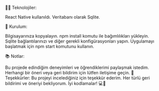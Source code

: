 👩‍💻 Teknolojiler:

React Native kullanıldı. Veritabanı olarak Sqlite.

🔧 Kurulum:

Bilgisayarınıza kopyalayın. npm install komutu ile bağımlılıkları yükleyin. Sqlite bağlantılarınızı ve diğer gerekli konfigürasyonları yapın. Uygulamayı başlatmak için npm start komutunu kullanın.

📚 Notlar:

Bu projede edindiğim deneyimleri ve öğrendiklerimi paylaşmak istedim. Herhangi bir öneri veya geri bildirim için lütfen iletişime geçin. 🙏 Teşekkürler: Bu projeyi incelediğiniz için teşekkür ederim. Her türlü geri bildirimi ve öneriyi bekliyorum. İyi kodlamalar! 💻🚀
